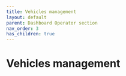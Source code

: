 ```yaml
---
title: Vehicles management
layout: default
parent: Dashboard Operator section
nav_order: 3
has_children: true
---
```


# Vehicles management

